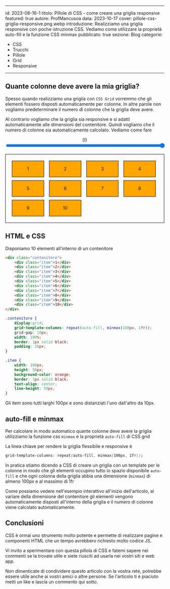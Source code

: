 
---
id: 2023-08-16-1
titolo: Pillole di CSS - come creare una griglia responsive
featured: true
autore: ProfMancusoa
data: 2023-10-17
cover: pillole-css-griglia-responsive.png.webp
introduzione: Realizziamo una griglia responsive con poche istruzione CSS. Vediamo come utilizzare la proprietà auto-fill e la funzione CSS minmax
pubblicato: true
sezione: Blog
categorie:
  - CSS
  - Trucchi
  - Pillole
  - Grid
  - Responsive
---

## Quante colonne deve avere la mia griglia?

Spesso quando realizziamo una griglia con `CSS Grid` vorremmo che gli elementi fossero disposti automaticamente per colonne.
In altre parole non vogliamo predeterminare il numero di colonne che la griglia deve avere.

Al contrario vogliamo che la griglia sia responsive e si adatti automaticamente alle dimensioni del contenitore.
Quindi vogliamo che il numero di colonne sia automaticamente calcolato. Vediamo come fare

<script>
let l = "100%";

function onrange(e) {
    l = e.target.value + "%";
}
</script>

<center>{l}</center>
<input type="range" id="larghezza" name="larghezza" min="20" max="100" value="100" step="10" style="width: 100%;" on:input={onrange}/>
<br>
<br>
<div class="contenitore" style="--size:{l};">
    <div class="item">1</div>
    <div class="item">2</div>
    <div class="item">3</div>
    <div class="item">4</div>
    <div class="item">5</div>
    <div class="item">6</div>
    <div class="item">7</div>
    <div class="item">8</div>
    <div class="item">9</div>
    <div class="item">10</div>
</div>

<style>
.contenitore {
    display:grid;
    grid-template-columns: repeat(auto-fill, minmax(100px, 1fr));
    grid-gap: 10px;
    /* width: calc( var(--size) * 1px ); */
    width: var(--size);
    border: 1px solid black;
    padding: 20px;
}

.item {
    width: 100px;
    height: 50px;
    background-color: orange;
    border: 1px solid black;
    text-align: center;
    line-height: 50px;
}
</style>

## HTML e CSS

Disponiamo 10 elementi all'interno di un contenitore

```html
<div class="contenitore">
    <div class="item">1</div>
    <div class="item">2</div>
    <div class="item">3</div>
    <div class="item">4</div>
    <div class="item">5</div>
    <div class="item">6</div>
    <div class="item">7</div>
    <div class="item">8</div>
    <div class="item">9</div>
    <div class="item">10</div>
</div>
```

```css
.contenitore {
    display:grid;
    grid-template-columns: repeat(auto-fill, minmax(100px, 1fr));
    grid-gap: 10px;
    width: 100%;
    border: 1px solid black;
    padding: 20px;
}

.item {
    width: 100px;
    height: 50px;
    background-color: orange;
    border: 1px solid black;
    text-align: center;
    line-height: 50px;
}
```

 Gli item sono tutti larghi 100px e sono distanziati l'uno dall'altro da 10px.

 ## auto-fill e minmax

 Per calcolare in modo automatico quante colonne deve avere la griglia utilizziamo la funzione css `minmax` e la proprietà `auto-fill` di CSS grid

 La linea chiave per rendere la griglia flessibile e responsive è

 ```css
 grid-template-columns: repeat(auto-fill, minmax(100px, 1fr));
 ```

 In pratica stiamo dicendo a CSS di creare un griglia con un template per le colonne in modo che gli elementi occupino tutto lo spazio disponibile `auto-fill` e che ogni colonna della griglia abbia una dimensione (`minmax`) di almeno 100px e al massimo di 1fr

 Come possiamo vedere nell'esempio interattivo all'inizio dell'articolo,  al variare della dimensione del contenitore gli elementi vengono automaticamente disposti all'interno della griglia e il numero di colonne viene calcolato automaticamente.

## Conclusioni

CSS è ormai uno strumento molto potente e permette di realizzare pagine e componenti HTML che un tempo avrebbero richiesto molto codice JS.

Vi invito a sperimentare con questa pillola di CSS e fatemi sapere nei commenti se la trovate utile e siete riusciti ad usarla nei vostri siti e web app.

Non dimenticate di condividere questo articolo con la vostra rete, potrebbe essere utile anche ai vostri amici o altre persone.
Se l'articolo ti è piaciuto metti un like e lascia un commento qui sotto.
